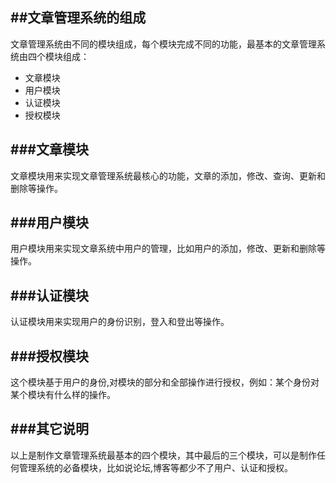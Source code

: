##文章管理系统的组成
---

文章管理系统由不同的模块组成，每个模块完成不同的功能，最基本的文章管理系统由四个模块组成：

  * 文章模块
  * 用户模块
  * 认证模块
  * 授权模块

###文章模块
---

文章模块用来实现文章管理系统最核心的功能，文章的添加，修改、查询、更新和删除等操作。

###用户模块
---

用户模块用来实现文章系统中用户的管理，比如用户的添加，修改、更新和删除等操作。

###认证模块
---

认证模块用来实现用户的身份识别，登入和登出等操作。

###授权模块
---

这个模块基于用户的身份,对模块的部分和全部操作进行授权，例如：某个身份对某个模块有什么样的操作。


###其它说明
---

以上是制作文章管理系统最基本的四个模块，其中最后的三个模块，可以是制作任何管理系统的必备模块，比如说论坛,博客等都少不了用户、认证和授权。
